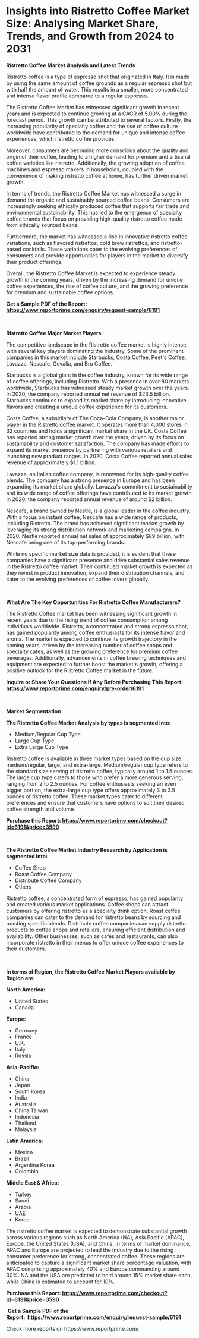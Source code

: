 <p><h1>Insights into Ristretto Coffee Market Size: Analysing Market Share, Trends, and Growth from 2024 to 2031</h1></p><p><strong>Ristretto Coffee Market Analysis and Latest Trends</strong></p>
<p><p>Ristretto coffee is a type of espresso shot that originated in Italy. It is made by using the same amount of coffee grounds as a regular espresso shot but with half the amount of water. This results in a smaller, more concentrated and intense flavor profile compared to a regular espresso.</p><p>The Ristretto Coffee Market has witnessed significant growth in recent years and is expected to continue growing at a CAGR of 5.00% during the forecast period. This growth can be attributed to several factors. Firstly, the increasing popularity of specialty coffee and the rise of coffee culture worldwide have contributed to the demand for unique and intense coffee experiences, which ristretto coffee provides.</p><p>Moreover, consumers are becoming more conscious about the quality and origin of their coffee, leading to a higher demand for premium and artisanal coffee varieties like ristretto. Additionally, the growing adoption of coffee machines and espresso makers in households, coupled with the convenience of making ristretto coffee at home, has further driven market growth.</p><p>In terms of trends, the Ristretto Coffee Market has witnessed a surge in demand for organic and sustainably sourced coffee beans. Consumers are increasingly seeking ethically produced coffee that supports fair trade and environmental sustainability. This has led to the emergence of specialty coffee brands that focus on providing high-quality ristretto coffee made from ethically sourced beans.</p><p>Furthermore, the market has witnessed a rise in innovative ristretto coffee variations, such as flavored ristrettos, cold brew ristrettos, and ristretto-based cocktails. These variations cater to the evolving preferences of consumers and provide opportunities for players in the market to diversify their product offerings.</p><p>Overall, the Ristretto Coffee Market is expected to experience steady growth in the coming years, driven by the increasing demand for unique coffee experiences, the rise of coffee culture, and the growing preference for premium and sustainable coffee options.</p></p>
<p><strong>Get a Sample PDF of the Report:&nbsp; <a href="https://www.reportprime.com/enquiry/request-sample/6191">https://www.reportprime.com/enquiry/request-sample/6191</a></strong></p>
<p>&nbsp;</p>
<p><strong>Ristretto Coffee Major Market Players</strong></p>
<p><p>The competitive landscape in the Ristretto coffee market is highly intense, with several key players dominating the industry. Some of the prominent companies in this market include Starbucks, Costa Coffee, Peet's Coffee, Lavazza, Nescafe, Gevalia, and Bru Coffee.</p><p>Starbucks is a global giant in the coffee industry, known for its wide range of coffee offerings, including Ristretto. With a presence in over 80 markets worldwide, Starbucks has witnessed steady market growth over the years. In 2020, the company reported annual net revenue of $23.5 billion. Starbucks continues to expand its market share by introducing innovative flavors and creating a unique coffee experience for its customers.</p><p>Costa Coffee, a subsidiary of The Coca-Cola Company, is another major player in the Ristretto coffee market. It operates more than 4,000 stores in 32 countries and holds a significant market share in the UK. Costa Coffee has reported strong market growth over the years, driven by its focus on sustainability and customer satisfaction. The company has made efforts to expand its market presence by partnering with various retailers and launching new product ranges. In 2020, Costa Coffee reported annual sales revenue of approximately $1.1 billion.</p><p>Lavazza, an Italian coffee company, is renowned for its high-quality coffee blends. The company has a strong presence in Europe and has been expanding its market share globally. Lavazza's commitment to sustainability and its wide range of coffee offerings have contributed to its market growth. In 2020, the company reported annual revenue of around $2 billion.</p><p>Nescafe, a brand owned by Nestle, is a global leader in the coffee industry. With a focus on instant coffee, Nescafe has a wide range of products, including Ristretto. The brand has achieved significant market growth by leveraging its strong distribution network and marketing campaigns. In 2020, Nestle reported annual net sales of approximately $89 billion, with Nescafe being one of its top-performing brands.</p><p>While no specific market size data is provided, it is evident that these companies have a significant presence and drive substantial sales revenue in the Ristretto coffee market. Their continued market growth is expected as they invest in product innovation, expand their distribution channels, and cater to the evolving preferences of coffee lovers globally.</p></p>
<p>&nbsp;</p>
<p><strong>What Are The Key Opportunities For Ristretto Coffee Manufacturers?</strong></p>
<p><p>The Ristretto Coffee market has been witnessing significant growth in recent years due to the rising trend of coffee consumption among individuals worldwide. Ristretto, a concentrated and strong espresso shot, has gained popularity among coffee enthusiasts for its intense flavor and aroma. The market is expected to continue its growth trajectory in the coming years, driven by the increasing number of coffee shops and specialty cafes, as well as the growing preference for premium coffee beverages. Additionally, advancements in coffee brewing techniques and equipment are expected to further boost the market's growth, offering a positive outlook for the Ristretto Coffee market in the future.</p></p>
<p><strong>Inquire or Share Your Questions If Any Before Purchasing This Report: <a href="https://www.reportprime.com/enquiry/pre-order/6191">https://www.reportprime.com/enquiry/pre-order/6191</a></strong></p>
<p>&nbsp;</p>
<p><strong>Market Segmentation</strong></p>
<p><strong>The Ristretto Coffee Market Analysis by types is segmented into:</strong></p>
<p><ul><li>Medium/Regular Cup Type</li><li>Large Cup Type</li><li>Extra Large Cup Type</li></ul></p>
<p><p>Ristretto coffee is available in three market types based on the cup size: medium/regular, large, and extra-large. Medium/regular cup type refers to the standard size serving of ristretto coffee, typically around 1 to 1.5 ounces. The large cup type caters to those who prefer a more generous serving, ranging from 2 to 2.5 ounces. For coffee enthusiasts seeking an even bigger portion, the extra-large cup type offers approximately 3 to 3.5 ounces of ristretto coffee. These market types cater to different preferences and ensure that customers have options to suit their desired coffee strength and volume.</p></p>
<p><strong>Purchase this Report:&nbsp;<a href="https://www.reportprime.com/checkout?id=6191&price=3590">https://www.reportprime.com/checkout?id=6191&price=3590</a></strong></p>
<p>&nbsp;</p>
<p><strong>The Ristretto Coffee Market Industry Research by Application is segmented into:</strong></p>
<p><ul><li>Coffee Shop</li><li>Roast Coffee Company</li><li>Distribute Coffee Company</li><li>Others</li></ul></p>
<p><p>Ristretto coffee, a concentrated form of espresso, has gained popularity and created various market applications. Coffee shops can attract customers by offering ristretto as a specialty drink option. Roast coffee companies can cater to the demand for ristretto beans by sourcing and roasting specific blends. Distribute coffee companies can supply ristretto products to coffee shops and retailers, ensuring efficient distribution and availability. Other businesses, such as cafes and restaurants, can also incorporate ristretto in their menus to offer unique coffee experiences to their customers.</p></p>
<p>&nbsp;</p>
<p><strong>In terms of Region, the Ristretto Coffee Market Players available by Region are:</strong></p>
<p>
    <p> <strong> North America: </strong>
        <ul>
            <li>United States</li>
            <li>Canada</li>
        </ul>
        </p> 
    <p> <strong> Europe: </strong>
        <ul>
            <li>Germany</li>
            <li>France</li>
            <li>U.K.</li>
            <li>Italy</li>
            <li>Russia</li>
        </ul>
        </p> 
    <p> <strong> Asia-Pacific: </strong>
        <ul>
            <li>China</li>
            <li>Japan</li>
            <li>South Korea</li>
            <li>India</li>
            <li>Australia</li>
            <li>China Taiwan</li>
            <li>Indonesia</li>
            <li>Thailand</li>
            <li>Malaysia</li>
        </ul>
        </p> 
    <p> <strong> Latin America: </strong>
        <ul>
            <li>Mexico</li>
            <li>Brazil</li>
            <li>Argentina Korea</li>
            <li>Colombia</li>
        </ul>
        </p> 
    <p> <strong> Middle East & Africa: </strong>
        <ul>
            <li>Turkey</li>
            <li>Saudi</li>
            <li>Arabia</li>
            <li>UAE</li>
            <li>Korea</li>
        </ul>
    </p>
    </p>
<p><p>The ristretto coffee market is expected to demonstrate substantial growth across various regions such as North America (NA), Asia Pacific (APAC), Europe, the United States (USA), and China. In terms of market dominance, APAC and Europe are projected to lead the industry due to the rising consumer preference for strong, concentrated coffee. These regions are anticipated to capture a significant market share percentage valuation, with APAC comprising approximately 40% and Europe commanding around 30%. NA and the USA are predicted to hold around 15% market share each, while China is estimated to account for 10%.</p></p>
<p><strong>Purchase this Report: <a href="https://www.reportprime.com/checkout?id=6191&price=3590">https://www.reportprime.com/checkout?id=6191&price=3590</a></strong></p>
<p>&nbsp;<strong>Get a Sample PDF of the Report:&nbsp;&nbsp;<a href="https://www.reportprime.com/enquiry/request-sample/6191">https://www.reportprime.com/enquiry/request-sample/6191</a></strong></p>
<p><strong></strong></p>
<p>Check more reports on https://www.reportprime.com/</p>
